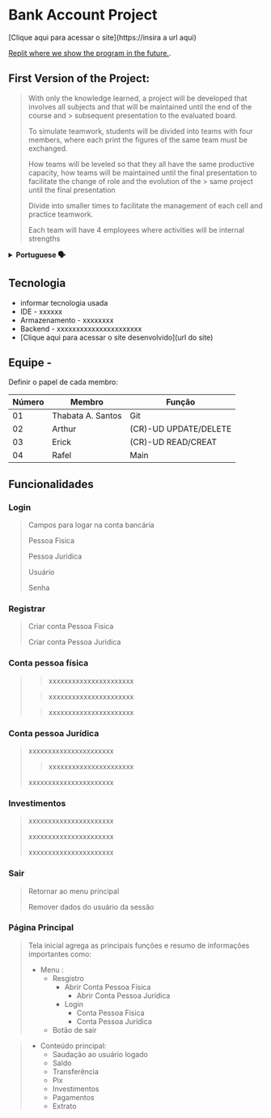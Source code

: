# Bank Account Project

[Clique aqui para acessar o site](https://insira a url aqui)
>
[Replit where we show the program in the future.](https://replit.com/~).
>

>

>
## First Version of the Project:

>With only the knowledge learned, a project will be developed that involves all subjects and that will be maintained until the end of the course and > subsequent presentation to the evaluated board.
>
> To simulate teamwork, students will be divided into teams with four members, where each print the figures of the same team must be exchanged.
>
> How teams will be leveled so that they all have the same productive capacity, how teams will be maintained until the final presentation to facilitate the change of role and the evolution of the > same project until the final presentation
>
> Divide into smaller times to facilitate the management of each cell and practice teamwork.
>
> Each team will have 4 employees where activities will be internal strengths
>
<details>
  <summary><b>Portuguese 🗣️ </b></summary>
  
### Primeira Versão do Projeto:

> Com o domínio apenas das informações aprendidas até o momento deve ser desenvolvido um projeto que envolva todos os assuntos e que será mantido até o final do curso e > posterior apresentação a banca avaliadora.
>
> Para simular o trabalho em equipe os alunos serão divididos em equipes com quatro integrantes, onde a cada sprint as figuras da mesma equipe devem ser trocadas.
>
> As equipes serão niveladas para que todas tenham a mesma capacidade produtiva, as equipes serão mantidas até o final para facilitar a troca de papeis e a evolução do > mesmo projeto até a apresentação final
>
> Dividir em times menores para facilitar o gerenciamento de cada célula e praticar o trabalho em equipe.
> 
> Cada equipe terá 4 integrantes onde as atividades serão divididas internamente
</details>


## Tecnologia

- informar tecnologia usada
- IDE - xxxxxx
- Armazenamento - xxxxxxxx
- Backend - xxxxxxxxxxxxxxxxxxxxxx
- [Clique aqui para acessar o site desenvolvido](url do site)

## Equipe - 

Definir o papel de cada membro:

Número| Membro| Função | 
------|---------|-------|
01| Thabata A. Santos|   Git
02| Arthur|   (CR)-UD UPDATE/DELETE|
03| Erick|   (CR)-UD READ/CREAT|
04| Rafel|   Main|


## Funcionalidades

### Login

>Campos para logar na conta bancária
>
>Pessoa Fisica
>
>Pessoa Juridica
>
>Usuário
>
>Senha
>


### Registrar

>Criar conta Pessoa Fisica
>
>Criar conta Pessoa Juridica
>


### Conta pessoa física 

>>xxxxxxxxxxxxxxxxxxxxxx
>
>>xxxxxxxxxxxxxxxxxxxxxx
>
>>xxxxxxxxxxxxxxxxxxxxxx
>
> 


### Conta pessoa Jurídica 

>xxxxxxxxxxxxxxxxxxxxxx
>
>>xxxxxxxxxxxxxxxxxxxxxx
>
>xxxxxxxxxxxxxxxxxxxxxx
>
> 


### Investimentos

>xxxxxxxxxxxxxxxxxxxxxx
>
>xxxxxxxxxxxxxxxxxxxxxx
>
>xxxxxxxxxxxxxxxxxxxxxx
>
> 

### Sair

>Retornar ao menu principal
>
>Remover dados do usuário da sessão

> 

### Página Principal

>Tela inicial agrega as principais funções e resumo de informações importantes como:
>
>- Menu :
>   - Resgistro
>     - Abrir Conta Pessoa Física 
>       - Abrir Conta Pessoa Jurídica 
>     - Login
>       - Conta Pessoa Física
>       - Conta Pessoa Jurídica 
>   - Botão de sair

> 

>
>- Conteúdo principal:
>   - Saudação ao usuário logado
>   - Saldo
>   - Transferência
>   - Pix
>   - Investimentos
>   - Pagamentos
>   - Extrato
>
> 

